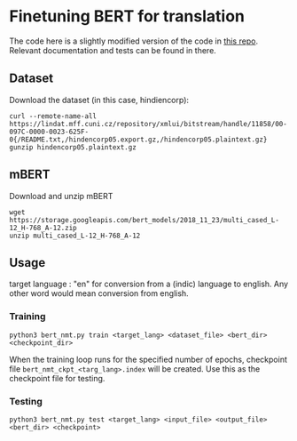 # Finetuning BERT for translation

The code here is a slightly modified version of the code in [this repo](https://github.com/livingmagic/nmt-with-bert-tf2).
Relevant documentation and tests can be found in there.

## Dataset
Download the dataset (in this case, hindiencorp):
```
curl --remote-name-all https://lindat.mff.cuni.cz/repository/xmlui/bitstream/handle/11858/00-097C-0000-0023-625F-0{/README.txt,/hindencorp05.export.gz,/hindencorp05.plaintext.gz}
gunzip hindencorp05.plaintext.gz
```
## mBERT 
Download and unzip mBERT

```
wget https://storage.googleapis.com/bert_models/2018_11_23/multi_cased_L-12_H-768_A-12.zip
unzip multi_cased_L-12_H-768_A-12
```

## Usage

target language : "en" for conversion from a (indic) language to english.
Any other word would mean conversion from english.

### Training
```
python3 bert_nmt.py train <target_lang> <dataset_file> <bert_dir> <checkpoint_dir>
```
When the training loop runs for the specified number of epochs, checkpoint file ```bert_nmt_ckpt_<targ_lang>.index``` will be created. Use this as the checkpoint file for testing.
### Testing
```
python3 bert_nmt.py test <target_lang> <input_file> <output_file> <bert_dir> <checkpoint>
```
